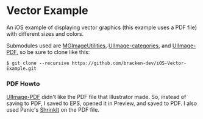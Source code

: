 Vector Example
==============

An iOS example of displaying vector graphics (this example uses a PDF file) with different sizes and colors.

Submodules used are [MGImageUtilities](http://github.com/mattgemmell/MGImageUtilities), [UIImage-categories](http://github.com/krzak/UIImage-categories), and [UIImage-PDF](https://github.com/mindbrix/UIImage-PDF), so be sure to clone like this:

````
$ git clone --recursive https://github.com/bracken-dev/iOS-Vector-Example.git
````

### PDF Howto

[UIImage-PDF](https://github.com/mindbrix/UIImage-PDF) didn't like the PDF file that Illustrator made. So, instead of saving to PDF, I saved to EPS, opened it in Preview, and saved to PDF. I also used Panic's [ShrinkIt](http://www.panic.com/blog/2010/02/shrinkit-1-0/) on the PDF file.